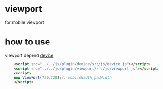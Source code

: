 # viewport
for mobile viewport

# how to use

viewport depend <a href="https://github.com/fengweiqi/device" target="_blank">device</a>


```html
	<script src="../../js/plugin/device/src/js/device.js"></script>
	<script src="../../js/plugin/viewport/src/js/viewport.js"></script>
	<script>
    new ViewPort(720,720);// mobileWidth,padWidth
	</script>
```
